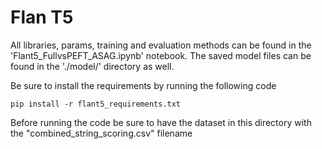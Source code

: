 # Flan T5

All libraries, params, training and evaluation methods can be found in the 'Flant5_FullvsPEFT_ASAG.ipynb' notebook.
The saved model files can be found in the './model/' directory as well.

Be sure to install the requirements by running the following code

``` pip install -r flant5_requirements.txt ```

Before running the code be sure to have the dataset in this directory with the "combined_string_scoring.csv" filename